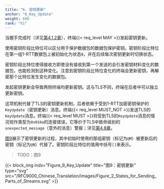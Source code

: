 ```yaml
---
title: "6. 密钥更新"
anchor: "6_Key_Update"
weight: 600
rank: "h1"
---
```


当握手完成时（详见[第4.1.2章]()），终端{{< req_level MAY >}}发起密钥更新。

使用密钥阶段比特位可以区分用于保护数据包的数据包保护密钥。密钥阶段比特位在第一组1-RTT数据包上被初始化为状态`0`，并在后续每次密钥更新时切换状态。

密钥阶段比特位使得接收方即使没有接收到第一个发送的会引发密钥材料变化的数据包，也能检测到这种变化。注意到密钥阶段比特位变化的终端会更新密钥，再解密那个比特位发生变化的数据包。

发起密钥更新会导致两侧终端均更新密钥。这与TLS不同，终端在后者中可以独立更新密钥。

这项机制代替了TLS的密钥更新机制，后者依赖于受到1-RTT加密密钥保护的`KeyUpdate`（密钥更新）消息。终端{{< req_level MUST_NOT >}}发送TLS的`KeyUpdate`消息。终端{{< req_level MUST >}}将受到TLS的`KeyUpdate`消息的情况视作类型为`0x010a`的连接错误，它等价于TLS中致命级别的`unexpected_message`（意外的消息）警报；详见[第4.8章]()。

[图9]()展示了密钥更新的过程，其中初始时使用的那组密钥（标记为`@M`）被更新后的密钥（标记为`@N`）代替了。密钥阶段比特位的值用中括号`[]`来表示。

> TODO：图9

{{< block_img
indx="Figure_9_Key_Update"
title="图9：密钥更新"
type="svg"
src="/RFC9000_Chinese_Translation/images/Figure_2_States_for_Sending_Parts_of_Streams.svg" >}}
